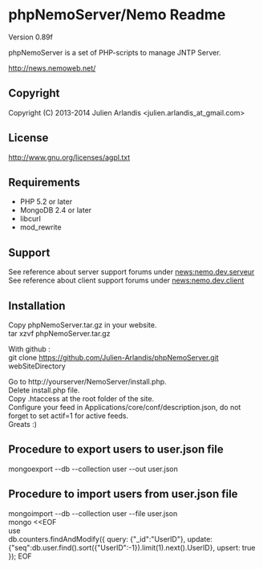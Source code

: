 phpNemoServer/Nemo Readme
===================

Version 0.89f

phpNemoServer is a set of PHP-scripts to manage JNTP Server.

http://news.nemoweb.net/

Copyright
---------

Copyright (C) 2013-2014
    Julien Arlandis <julien.arlandis_at_gmail.com>

License
-------

http://www.gnu.org/licenses/agpl.txt

Requirements
------------

* PHP 5.2 or later
* MongoDB 2.4 or later
* libcurl
* mod_rewrite

Support
-------

See reference about server support forums under <news:nemo.dev.serveur>
See reference about client support forums under <news:nemo.dev.client>

Installation
------

Copy phpNemoServer.tar.gz in your website.<br>
tar xzvf phpNemoServer.tar.gz

With github :<br>
git clone https://github.com/Julien-Arlandis/phpNemoServer.git webSiteDirectory

Go to http://yourserver/NemoServer/install.php.<br>
Delete install.php file.<br>
Copy .htaccess at the root folder of the site.<br>
Configure your feed in Applications/core/conf/description.json, do not forget to set actif=1 for active feeds.<br>
Greats :)

Procedure to export users to user.json file
-------

mongoexport --db <database> --collection user --out user.json

Procedure to import users from user.json file
-------

mongoimport --db <database> --collection user --file user.json<br>
mongo <<EOF<br>
use <database><br>
db.counters.findAndModify({
    query: {"_id":"UserID"},
    update: {"seq":db.user.find().sort({"UserID":-1}).limit(1).next().UserID},
    upsert: true
});
EOF
